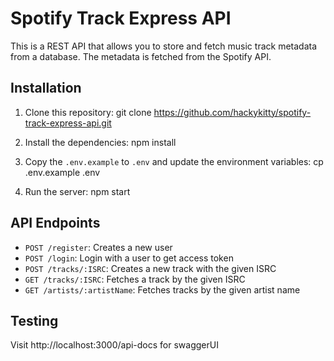 # Spotify Track Express API

This is a REST API that allows you to store and fetch music track metadata from a database. The metadata is fetched from the Spotify API.

## Installation

1. Clone this repository:
git clone https://github.com/hackykitty/spotify-track-express-api.git

2. Install the dependencies:
npm install

3. Copy the `.env.example` to `.env` and update the environment variables:
cp .env.example .env

4. Run the server:
npm start

## API Endpoints

- `POST /register`: Creates a new user
- `POST /login`: Login with a user to get access token
- `POST /tracks/:ISRC`: Creates a new track with the given ISRC
- `GET /tracks/:ISRC`: Fetches a track by the given ISRC
- `GET /artists/:artistName`: Fetches tracks by the given artist name

## Testing

Visit http://localhost:3000/api-docs for swaggerUI
